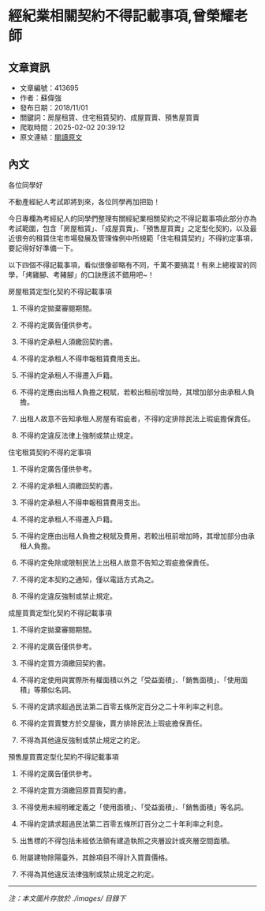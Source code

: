 # 經紀業相關契約不得記載事項,曾榮耀老師

## 文章資訊
- 文章編號：413695
- 作者：蘇偉強
- 發布日期：2018/11/01
- 關鍵詞：房屋租賃、住宅租賃契約、成屋買賣、預售屋買賣
- 爬取時間：2025-02-02 20:39:12
- 原文連結：[閱讀原文](https://real-estate.get.com.tw/Columns/detail.aspx?no=413695)

## 內文
各位同學好

不動產經紀人考試即將到來，各位同學再加把勁！

今日專欄為考經紀人的同學們整理有關經紀業相關契約之不得記載事項此部分亦為考試範圍，包含「房屋租賃」、「成屋買賣」、「預售屋買賣」之定型化契約，以及最近很夯的租賃住宅市場發展及管理條例中所規範「住宅租賃契約」不得約定事項，要記得好好準備一下。

以下四個不得記載事項，看似很像卻略有不同，千萬不要搞混！有來上總複習的同學，「烤雞腳、考豬腳」的口訣應該不錯用吧~！

房屋租賃定型化契約不得記載事項

1. 不得約定拋棄審閱期間。

2. 不得約定廣告僅供參考。

3. 不得約定承租人須繳回契約書。

4. 不得約定承租人不得申報租賃費用支出。

5. 不得約定承租人不得遷入戶籍。

6. 不得約定應由出租人負擔之稅賦，若較出租前增加時，其增加部分由承租人負擔。

7. 出租人故意不告知承租人房屋有瑕疵者，不得約定排除民法上瑕疵擔保責任。

8. 不得約定違反法律上強制或禁止規定。

住宅租賃契約不得約定事項

1. 不得約定廣告僅供參考。

2. 不得約定承租人須繳回契約書。

3. 不得約定承租人不得申報租賃費用支出。

4. 不得約定承租人不得遷入戶籍。

5. 不得約定應由出租人負擔之稅賦及費用，若較出租前增加時，其增加部分由承租人負擔。

6. 不得約定免除或限制民法上出租人故意不告知之瑕疵擔保責任。

7. 不得約定本契約之通知，僅以電話方式為之。

8. 不得約定違反強制或禁止規定。

成屋買賣定型化契約不得記載事項

1. 不得約定拋棄審閱期間。

2. 不得約定廣告僅供參考。

3. 不得約定買方須繳回契約書。

4. 不得約定使用與實際所有權面積以外之「受益面積」、「銷售面積」、「使用面積」等類似名詞。

5. 不得約定請求超過民法第二百零五條所定百分之二十年利率之利息。

6. 不得約定買賣雙方於交屋後，賣方排除民法上瑕疵擔保責任。

7. 不得為其他違反強制或禁止規定之約定。

預售屋買賣定型化契約不得記載事項

1. 不得約定廣告僅供參考。

2. 不得約定買方須繳回原買賣契約書。

3. 不得使用未經明確定義之「使用面積」、「受益面積」、「銷售面積」等名詞。

4. 不得約定請求超過民法第二百零五條所訂百分之二十年利率之利息。

5. 出售標的不得包括未經依法領有建造執照之夾層設計或夾層空間面積。

6. 附屬建物除陽臺外，其餘項目不得計入買賣價格。

7. 不得為其他違反法律強制或禁止規定之約定。
---
*注：本文圖片存放於 ./images/ 目錄下*
